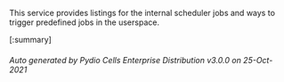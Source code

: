






This service provides listings for the internal scheduler jobs and ways to trigger predefined jobs in the userspace.

[:summary]

###### Auto generated by Pydio Cells Enterprise Distribution v3.0.0 on 25-Oct-2021
